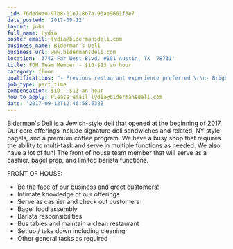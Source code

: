 ```yaml
---
_id: 76ded0a0-97b8-11e7-8d7a-93ae9661f3e7
date_posted: '2017-09-12'
layout: jobs
full_name: Lydia
poster_email: lydia@bidermansdeli.com
business_name: Biderman's Deli
business_url: www.bidermansdeli.com
location: '3742 Far West Blvd. #101 Austin, TX  78731'
title: FOH Team Member - $10-$13 an hour
category: floor
qualifications: "- Previous restaurant experience preferred \r\n- Bright, outgoing personality that can connect with guests"
job_type: part_time
compensation: $10 - $13 an hour
how_to_apply: Please email lydia@bidermansdeli.com
date: '2017-09-12T12:46:58.632Z'
---
```

Biderman's Deli is a Jewish-style deli that opened at the beginning of 2017. Our core offerings include signature deli sandwiches and related, NY style bagels, and a premium coffee program. We have a busy shop that requires the ability to multi-task and serve in multiple functions as needed. We also have a lot of fun! The front of house team member that will serve as a cashier, bagel prep, and limited barista functions.

FRONT OF HOUSE:
- Be the face of our business and greet customers! 
- Intimate knowledge of our offerings
- Serve as cashier and check out customers
- Bagel food assembly
- Barista responsibilities
- Bus tables and maintain a clean restaurant
- Set up / take down including cleaning
- Other general tasks as required

